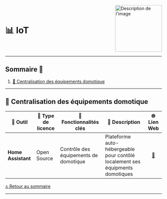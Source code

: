 <div style="display: flex; align-items: center; justify-content: space-between;">
  <h1>📊 IoT</h1>
  <img src="img/switchtoopen1.png" alt="Description de l'image" width="150" height="150">
</div>

---

## Sommaire 📖 <a id="sommaire"></a>
1. [📡 Centralisation des équipements domotique](#centralisation-equipements-domotique)

---

## 📡 Centralisation des équipements domotique <a id="centralisation-equipements-domotique"></a>

| 🌟 **Outil** | 🔑 **Type de licence** | 🚀 **Fonctionnalités clés** | 📝 **Description** | 🌐 **Lien Web** |
|---|---|---|---|---|
| **Home Assistant** | Open Source | Contrôle des équipements de domotique | Plateforme auto-hébergeable pour contôlé localement ses équipments domotiques | <div align="center"><a href="https://www.home-assistant.io/">🔗</a></div> |

[🔝 Retour au sommaire](#sommaire)

---
